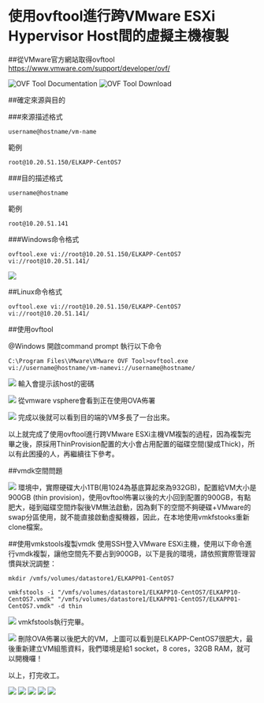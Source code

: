 # 使用ovftool進行跨VMware ESXi Hypervisor Host間的虛擬主機複製

##從VMware官方網站取得ovftool
https://www.vmware.com/support/developer/ovf/

![OVF Tool Documentation](2016-04-07_150006.png)
![OVF Tool Download](2016-04-07_145947.png)

##確定來源與目的

###來源描述格式

    username@hostname/vm-name

範例

    root@10.20.51.150/ELKAPP-CentOS7

###目的描述格式

    username@hostname

範例

    root@10.20.51.141

###Windows命令格式

    ovftool.exe vi://root@10.20.51.150/ELKAPP-CentOS7 vi://root@10.20.51.141/

![](2016-04-07_150916.png)

##Linux命令格式

    ovftool.exe vi://root@10.20.51.150/ELKAPP-CentOS7 vi://root@10.20.51.141/

##使用ovftool

@Windows 開啟command prompt 執行以下命令

    C:\Program Files\VMware\VMware OVF Tool>ovftool.exe vi://username@hostname/vm-namevi://username@hostname/

![](2016-04-07_150956.png)
輸入會提示該host的密碼

![](2016-04-07_151007.png)
從vmware vsphere會看到正在使用OVA佈署

![](2016-04-07_151839.png)
完成以後就可以看到目的端的VM多長了一台出來。

以上就完成了使用ovftool進行跨VMware ESXi主機VM複製的過程，因為複製完畢之後，原採用ThinProvision配置的大小會占用配置的磁碟空間(變成Thick)，所以有此困擾的人，再繼續往下參考。

##vmdk空間問題


![](2016-04-07_151839.png)
環境中，實際硬碟大小1TB(用1024為基底算起來為932GB)，配置給VM大小是900GB (thin provision)，使用ovftool佈署以後的大小回到配置的900GB，有點肥大，碰到磁碟空間炸裂後VM無法啟動，因為剩下的空間不夠硬碟+VMware的swap分區使用，就不能直接啟動虛擬機器，因此，在本地使用vmkfstooks重新clone檔案。

##使用vmkstools複製vmdk
使用SSH登入VMware ESXi主機，使用以下命令進行vmdk複製，讓他空間先不要占到900GB，以下是我的環境，請依照實際管理習慣與狀況調整：

    mkdir /vmfs/volumes/datastore1/ELKAPP01-CentOS7

    vmkfstools -i "/vmfs/volumes/datastore1/ELKAPP10-CentOS7/ELKAPP10-CentOS7.vmdk" "/vmfs/volumes/datastore1/ELKAPP01-CentOS7/ELKAPP01-CentOS7.vmdk" -d thin

![](2016-04-07_160145.png)
vmkfstools執行完畢。

![](2016-04-07_160248.png)
刪除OVA佈署以後肥大的VM，上圖可以看到是ELKAPP-CentOS7很肥大，最後重新建立VM組態資料，我們環境是給1 socket，8 cores，32GB RAM，就可以開機囉！

以上，打完收工。





![](2016-04-07_151020.png)
![](2016-04-07_151829.png)
![](2016-04-07_151820.png)
![](2016-04-07_151726.png)
![](2016-04-07_151056.png)
